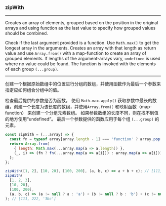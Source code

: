 ### zipWith

------------

Creates an array of elements, grouped based on the position in the original arrays and using function as the last value to specify how grouped values should be combined.

Check if the last argument provided is a function.
Use `Math.max()` to get the longest array in the arguments.
Creates an array with that length as return value and use `Array.from()` with a map-function to create an array of grouped elements.
If lengths of the argument-arrays vary, `undefined` is used where no value could be found.
The function is invoked with the elements of each group `(...group)`.

------------

创建一个根据原始数组中的位置进行分组的数组，并使用函数作为最后一个参数来指定应如何组合分组中的值。

检查最后提供的参数是否为函数。
使用 `Math.max.apply()` 获取参数中最长的数组，创建一个长度为该长度的数组，并使用`Array.from()`  和映射函数（map-function） 来创建一个分组元素数组。 
如果参数数组的长度不同，则在找不到值的地方使用“undefined”。
最后一个参数提供的函数应用于每个组 `(...group)` 的元素。


```js
const zipWith = (...array) => {
  const fn = typeof array[array.length - 1] === 'function' ? array.pop() : undefined;
  return Array.from(
    { length: Math.max(...array.map(a => a.length)) },
    (_, i) => (fn ? fn(...array.map(a => a[i])) : array.map(a => a[i]))
  );
};
```

```js
zipWith([1, 2], [10, 20], [100, 200], (a, b, c) => a + b + c); // [111,222]
zipWith(
  [1, 2, 3],
  [10, 20],
  [100, 200],
  (a, b, c) => (a != null ? a : 'a') + (b != null ? b : 'b') + (c != null ? c : 'c')
); // [111, 222, '3bc']
```
